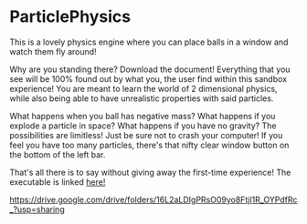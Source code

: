 # ParticlePhysics
This is a lovely physics engine where you can place balls in a window and watch them fly around!

Why are you standing there? Download the document! Everything that you see will be 100% found out by what you, the user find within this sandbox experience! You are meant to learn the world of 2 dimensional physics, while also being able to have unrealistic properties with said particles.

What happens when you ball has negative mass? What happens if you explode a particle in space? What happens if you have no gravity? The possibilities are limitless! Just be sure not to crash your computer! If you feel you have too many particles, there's that nifty clear window button on the bottom of the left bar.

That's all there is to say without giving away the first-time experience! The executable is linked [here!](https://drive.google.com/uc?export=download&id=16L2aLDIgPRsO09yo8Ftjl1R_OYPdfRc_)

https://drive.google.com/drive/folders/16L2aLDIgPRsO09yo8Ftjl1R_OYPdfRc_?usp=sharing
